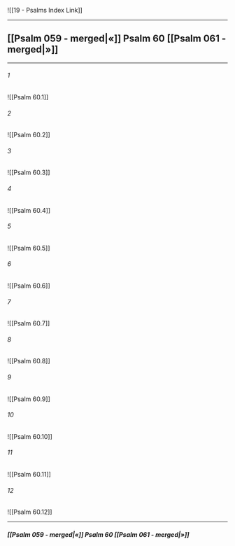 ![[19 - Psalms Index Link]]

---
##  [[Psalm 059 - merged|«]] Psalm 60 [[Psalm 061 - merged|»]]

---

###### 1
![[Psalm 60.1]] 

###### 2
![[Psalm 60.2]] 

###### 3
![[Psalm 60.3]] 

###### 4
![[Psalm 60.4]]

###### 5 
![[Psalm 60.5]] 

###### 6
![[Psalm 60.6]] 

###### 7
![[Psalm 60.7]] 

###### 8
![[Psalm 60.8]] 

###### 9
![[Psalm 60.9]] 

###### 10
![[Psalm 60.10]] 

###### 11
![[Psalm 60.11]] 

###### 12
![[Psalm 60.12]]


---
#####  [[Psalm 059 - merged|«]] Psalm 60 [[Psalm 061 - merged|»]]